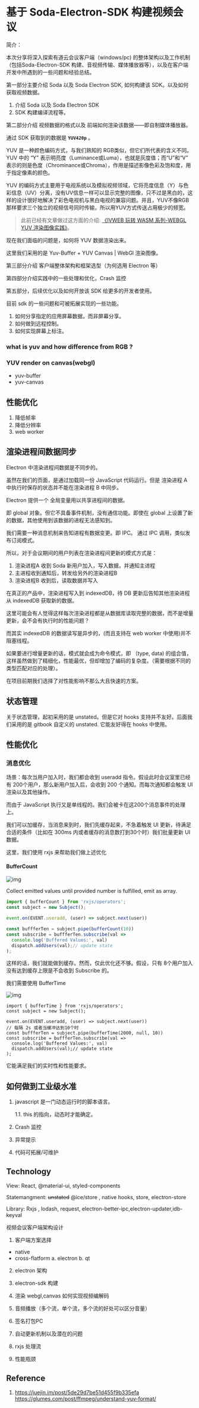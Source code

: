 # 基于 Soda-Electron-SDK 构建视频会议


简介：

本次分享将深入探索有道云会议客户端（windows/pc) 的整体架构以及工作机制（包括Soda-Electron-SDK 构建、音视频传输、媒体播放器等），以及在客户端开发中所遇到的一些问题和经验总结。





第一部分主要介绍 Soda 以及 Soda Electron SDK, 如何构建该 SDK。以及如何获取视频数据。

1. 介绍 Soda 以及 Soda Electron SDK
2. SDK 构建编译流程等。

第二部分介绍 视频数据的格式以及 前端如何渲染该数据——即自制媒体播放器。





通过 SDK 获取到的数据是 **`YUV420p`** 。

YUV 是一种颜色编码方式，与我们熟知的 RGB类似，但它们所代表的含义不同。YUV 中的 “Y” 表示明亮度（Luminance或Luma），也就是灰度值；而“U”和“V” 表示的则是色度（Chrominance或Chroma），作用是描述影像色彩及饱和度，用于指定像素的颜色。

YUV 的编码方式主要用于电视系统以及模拟视频领域，它将亮度信息（Y）与色彩信息（UV）分离，没有UV信息一样可以显示完整的图像，只不过是黑白的，这样的设计很好地解决了彩色电视机与黑白电视的兼容问题。并且，YUV不像RGB那样要求三个独立的视频信号同时传输，所以用YUV方式传送占用极少的频宽。

> 此前已经有文章做过这方面的介绍: [《IVWEB 玩转 WASM 系列-WEBGL YUV 渲染图像实践》](https://juejin.im/post/5de29d7be51d455f9b335efa)。



现在我们面临的问题是，如何将 YUV 数据渲染出来。

这里我们采用的是 Yuv-Buffer + YUV Canvas | WebGl 渲染图像。



第三部分介绍 客户端整体架构和框架选型（为何选用 Electron 等）



第四部分介绍实践中的一些处理和优化，Crash 监控



第五部分，后续优化以及如何开放该 SDK 给更多的开发者使用。

目前 sdk 的一些问题和可被拓展实现的一些功能。

1. 如何分享指定的应用屏幕数据，而非屏幕分享。
2. 如何做到远程控制。
3. 如何实现屏幕上标注。





###  what is yuv and how difference from RGB ?




### YUV render on canvas(webgl)
- yuv-buffer
- yuv-canvas

## 性能优化
1. 降低帧率
2. 降低分辨率
3. web worker


## 渲染进程间数据同步

Electron 中渲染进程间数据是不同步的。

虽然在我们的页面，是通过加载同一份 JavaScript 代码运行。但是 渲染进程 A 中执行时保存的状态并不能在渲染进程 B 中同步。

Electron 提供一个 全局变量用以共享进程间的数据。

即 global 对象。但它不具备事件机制，没有通信功能。即使在 global 上设置了新的数据，其他使用到该数据的进程无法感知到。

我们需要一种消息机制来告知进程有数据变更。即 IPC。
通过 IPC 调用，类似发布订阅模式。

所以，对于会议期间的用户列表在渲染进程间更新的模式方式是：

1. 渲染进程A 收到 Soda 新用户加入，写入数据，并通知主进程
2. 主进程收到通知后，转发给另外的渲染进程B
3. 渲染进程B 收到后，读取数据并写入

在真正的产品中，渲染进程写入到 indexedDB，待 DB 更新后告知其他渲染进程从 indexedDB 获取新的数据。

这里可能会有人觉得这样每次渲染进程都是从数据库读取完整的数据，而不是增量更新，会不会有执行时的性能问题？

而其实 indexedDB 的数据读写是异步的，(而且支持在 web worker 中使用)并不阻塞线程。

如果要进行增量更新的话，模式就会成为命令模式，即 （type, data) 的组合值，这样虽然做到了精细化，性能最优，但却增加了编码的复杂度。（需要根据不同的类型匹配对应的处理）。

在项目前期我们选择了对性能影响不那么大且快速的方案。

## 状态管理

关于状态管理，起初采用的是 unstated。但是它对 hooks 支持并不友好。后面我们采用的是 gitbook 自定义的 unstated. 它能友好得在 hooks 中使用。



## 性能优化

### 消息优化

场景：每次当用户加入时，我们都会收到 useradd 指令。假设此时会议室里已经有 200个用户，那么新用户加入后，会收到 200 个通知。而每次通知都会触发 UI 渲染以及其他操作。

而由于 JavaScript 执行又是单线程的。我们会被卡在这200个消息事件的处理上。



我们可以加缓存，当消息来到时，我们先缓存起来，不急着触发 UI 更新，待满足合适的条件（比如在 300ms 内或者缓存的消息数打到30个时）我们批量更新 UI 数据。



这里，我们使用 rxjs 来帮助我们做上述优化



#### BufferCount 

![img](https://cn.rx.js.org/img/bufferCount.png)

Collect emitted values until provided number is fulfilled, emit as array. 



```javascript
import { bufferCount } from 'rxjs/operators';
const subject = new Subject();

event.on(EVENT.useradd, (user) => subject.next(user))

const buffferTen = subject.pipe(bufferCount(10))
const subscribe = buffferTen.subscribe(val =>
  console.log('Buffered Values:', val)
  dispatch.addUsers(val);// update state
);
```

这样的话，我们就能做到缓存。然而，仅此优化还不够。假设，只有 8个用户加入没有达到缓存上限是不会收到 Subscribe 的。



我们需要使用 BufferTime

![img](https://cn.rx.js.org/img/bufferTime.png)

```
import { bufferTime } from 'rxjs/operators';
const subject = new Subject();

event.on(EVENT.useradd, (user) => subject.next(user))
// 每隔 2s 或者当缓冲达到10个时
const buffferTen = subject.pipe(bufferTime(2000, null, 10))
const subscribe = buffferTen.subscribe(val =>
  console.log('Buffered Values:', val)
  dispatch.addUsers(val);// update state
);
```

它能满足我们的实时性和性能要求。

## 如何做到工业级水准

1. javascript 是一门动态运行时的脚本语言。

   1.1.  this 的指向，动态时才能确定。

2. Crash 监控

3. 异常提示

4. 代码可拓展/可维护

## Technology

View: React,  @material-ui, styled-components

Statemangment: <del>unstated</del>  @ice/store , native hooks, store, electron-store

Library: Rxjs , lodash, request, electron-better-ipc,electron-updater,idb-keyval





视频会议客户端架构设计


1. 客户端方案选择
- native
- cross-flatform 
	a. electron
	b. qt

2. electron 架构

3. electron-sdk 构建

4. 渲染 webgl,canvas 如何实现视频编解码

5. 音频播放（多个流，单个流，多个流的好处可以区分音量）

6. 签名打包PC

7. 自动更新机制以及潜在的问题

8. rxjs 处理流

9. 性能瓶颈


## Reference

1. https://juejin.im/post/5de29d7be51d455f9b335efa
https://glumes.com/post/ffmpeg/understand-yuv-format/